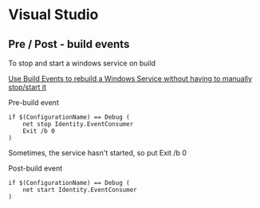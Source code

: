 # Visual Studio

## Pre / Post - build events

To stop and start a windows service on build

[Use Build Events to rebuild a Windows Service without having to manually stop/start it](http://weblogs.asp.net/joelvarty/archive/2008/11/26/use-build-events-to-rebuild-a-windows-service-without-having-to-manually-stop-start-it.aspx)

Pre-build event

```shell
if $(ConfigurationName) == Debug (
	net stop Identity.EventConsumer
	Exit /b 0
)
```

Sometimes, the service hasn't started, so put Exit /b 0

Post-build event

```shell
if $(ConfigurationName) == Debug (
	net start Identity.EventConsumer
)
```